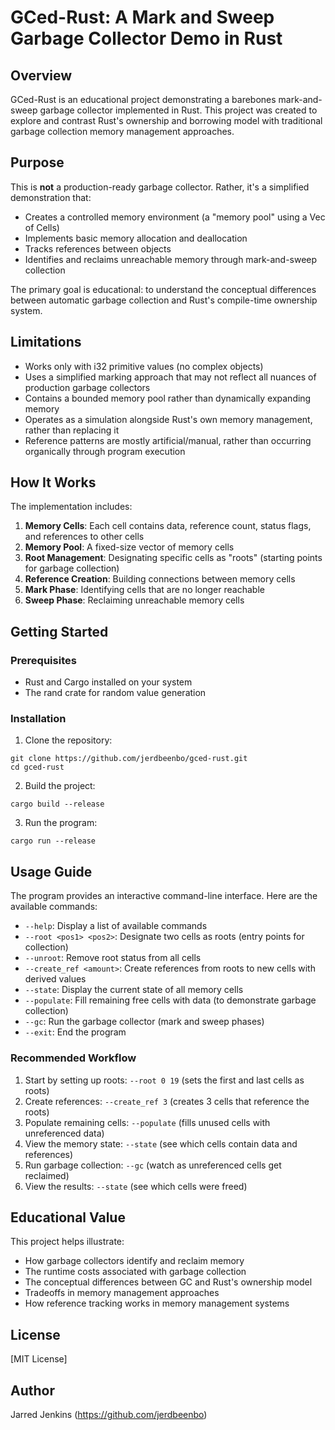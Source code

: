 # GCed-Rust: A Mark and Sweep Garbage Collector Demo in Rust

## Overview

GCed-Rust is an educational project demonstrating a barebones mark-and-sweep garbage collector implemented in Rust. This project was created to explore and contrast Rust's ownership and borrowing model with traditional garbage collection memory management approaches.

## Purpose

This is **not** a production-ready garbage collector. Rather, it's a simplified demonstration that:

- Creates a controlled memory environment (a "memory pool" using a Vec of Cells)
- Implements basic memory allocation and deallocation
- Tracks references between objects
- Identifies and reclaims unreachable memory through mark-and-sweep collection

The primary goal is educational: to understand the conceptual differences between automatic garbage collection and Rust's compile-time ownership system.

## Limitations

- Works only with i32 primitive values (no complex objects)
- Uses a simplified marking approach that may not reflect all nuances of production garbage collectors
- Contains a bounded memory pool rather than dynamically expanding memory
- Operates as a simulation alongside Rust's own memory management, rather than replacing it
- Reference patterns are mostly artificial/manual, rather than occurring organically through program execution

## How It Works

The implementation includes:

1. **Memory Cells**: Each cell contains data, reference count, status flags, and references to other cells
2. **Memory Pool**: A fixed-size vector of memory cells
3. **Root Management**: Designating specific cells as "roots" (starting points for garbage collection)
4. **Reference Creation**: Building connections between memory cells
5. **Mark Phase**: Identifying cells that are no longer reachable
6. **Sweep Phase**: Reclaiming unreachable memory cells

## Getting Started

### Prerequisites

- Rust and Cargo installed on your system
- The rand crate for random value generation

### Installation

1. Clone the repository:
```
git clone https://github.com/jerdbeenbo/gced-rust.git
cd gced-rust
```

2. Build the project:
```
cargo build --release
```

3. Run the program:
```
cargo run --release
```

## Usage Guide

The program provides an interactive command-line interface. Here are the available commands:

- `--help`: Display a list of available commands
- `--root <pos1> <pos2>`: Designate two cells as roots (entry points for collection)
- `--unroot`: Remove root status from all cells
- `--create_ref <amount>`: Create references from roots to new cells with derived values
- `--state`: Display the current state of all memory cells
- `--populate`: Fill remaining free cells with data (to demonstrate garbage collection)
- `--gc`: Run the garbage collector (mark and sweep phases)
- `--exit`: End the program

### Recommended Workflow

1. Start by setting up roots: `--root 0 19` (sets the first and last cells as roots)
2. Create references: `--create_ref 3` (creates 3 cells that reference the roots)
3. Populate remaining cells: `--populate` (fills unused cells with unreferenced data)
4. View the memory state: `--state` (see which cells contain data and references)
5. Run garbage collection: `--gc` (watch as unreferenced cells get reclaimed)
6. View the results: `--state` (see which cells were freed)

## Educational Value

This project helps illustrate:
- How garbage collectors identify and reclaim memory
- The runtime costs associated with garbage collection
- The conceptual differences between GC and Rust's ownership model
- Tradeoffs in memory management approaches
- How reference tracking works in memory management systems

## License

[MIT License]

## Author

Jarred Jenkins (https://github.com/jerdbeenbo)
